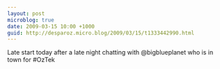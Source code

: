 ```yaml
---
layout: post
microblog: true
date: 2009-03-15 10:00 +1000
guid: http://desparoz.micro.blog/2009/03/15/t1333442990.html
---
```

Late start today after a late night chatting with @bigblueplanet who is in town for #OzTek
